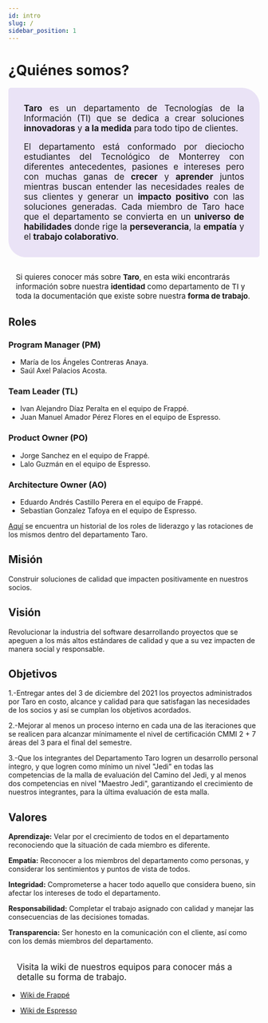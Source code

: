 ```yaml
---
id: intro
slug: /
sidebar_position: 1
---
```


# ¿Quiénes somos?
<div class="warning" style='padding: 1em; background-color:#EAE3F6; color:#00000; border-radius:5px 35px;'>
<span>
<p align="justify" style='margin-left:1em; margin-right:1em; font-size:17px;'>
  <b>Taro</b> es un departamento de Tecnologías de la Información (TI) que se dedica a crear soluciones <b>innovadoras</b> y <b>a la medida</b> para todo tipo de clientes.</p>
  <p align="justify" style='margin-left:1em; margin-right:1em; font-size: 17px; align-text: justify;' >
El departamento está conformado por dieciocho estudiantes del Tecnológico de Monterrey con diferentes antecedentes, pasiones e intereses pero con muchas ganas de <b>crecer</b> y <b>aprender</b> juntos mientras buscan entender las necesidades reales de sus clientes y generar un <b>impacto positivo</b> con las soluciones generadas. 
    Cada miembro de Taro hace que el departamento se convierta en un <b>universo de habilidades</b> donde rige la <b>perseverancia</b>, la <b>empatía</b> y el <b>trabajo colaborativo</b>.
</p>
</span>
</div>
<p style="font-size: 15px; margin-left:1em; margin-top:2em;">
Si quieres conocer más sobre <b>Taro</b>, en esta wiki encontrarás información sobre nuestra <b>identidad</b> como departamento de TI y toda la documentación que existe sobre nuestra <b>forma de trabajo</b>.
</p>

## Roles

### Program Manager (PM)

- María de los Ángeles Contreras Anaya.
- Saúl Axel Palacios Acosta.

### Team Leader (TL)

- Ivan Alejandro Díaz Peralta en el equipo de Frappé.
- Juan Manuel Amador Pérez Flores en el equipo de Espresso.

### Product Owner (PO)

- Jorge Sanchez en el equipo de Frappé.
- Lalo Guzmán en el equipo de Espresso.

### Architecture Owner (AO)

- Eduardo Andrés Castillo Perera en el equipo de Frappé.
- Sebastian Gonzalez Tafoya en el equipo de Espresso.

[Aquí](https://docs.google.com/spreadsheets/d/1naF2ckYlDvAIQoa3ptkEfBDong-dnMHzKCRtS0vz6x8/edit#gid=0) se encuentra un historial de los roles de liderazgo y las rotaciones de los mismos dentro del departamento Taro.

## Misión

Construir soluciones de calidad que impacten positivamente en nuestros socios.

## Visión

Revolucionar la industria del software desarrollando proyectos que se apeguen a los más altos estándares de calidad y que a su vez impacten de manera social y responsable.


## Objetivos

1.-Entregar antes del 3 de diciembre del 2021 los proyectos administrados por Taro en costo, alcance y calidad para que satisfagan las necesidades de los socios y así se cumplan los objetivos acordados.

2.-Mejorar al menos un proceso interno en cada una de las iteraciones que se realicen para alcanzar mínimamente el nivel de certificación CMMI 2 + 7 áreas del 3 para el final del semestre.

3.-Que los integrantes del Departamento Taro logren un desarrollo personal íntegro, y que logren como mínimo un nivel "Jedi" en todas las competencias de la malla de evaluación del Camino del Jedi, y al menos dos competencias en nivel "Maestro Jedi", garantizando el crecimiento de nuestros  integrantes, para la última evaluación de esta malla.


## Valores


**Aprendizaje:** Velar por el crecimiento de todos en el departamento reconociendo que la situación de cada miembro es diferente.


**Empatía:** Reconocer a los miembros del departamento como personas, y considerar los sentimientos y puntos de vista de todos.


**Integridad:** Comprometerse a hacer todo aquello que considera bueno, sin afectar los intereses de todo el departamento.


**Responsabilidad:** Completar el trabajo asignado con calidad y manejar las consecuencias de las decisiones tomadas.


**Transparencia:** Ser honesto en la comunicación con el cliente, así como con los demás miembros del departamento.

<p style="font-size: 17px; margin-left:1em; margin-top:2em;">
Visita la wiki de nuestros equipos para conocer más a detalle su forma de trabajo.
</p>

- [Wiki de Frappé](https://taro-it.github.io/frappe/)

- [Wiki de Espresso](https://taro-it.github.io/espresso/)